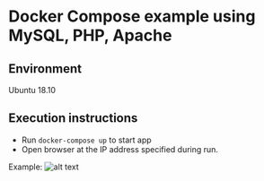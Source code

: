 # Docker Compose example using MySQL, PHP, Apache

## Environment
Ubuntu 18.10

## Execution instructions
- Run `docker-compose up` to start app
- Open browser at the IP address specified during run.

Example:
![alt text](https://i.imgur.com/X1HhaGm.png)
